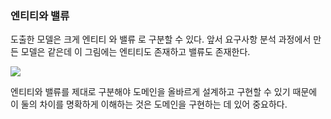 ### 엔티티와 밸류

도출한 모델은 크게 엔티티 와 밸류 로 구분할 수 있다. 앞서 요구사항 분석 과정에서 만든 모델은 같은데 이 그림에는 엔티티도 존재하고 밸류도 존재한다.

![](images/7899d3dc.png)

엔티티와 밸류를 제대로 구분해야 도메인을 올바르게 설계하고 구현할 수 있기 때문에 이 둘의 차이를 명확하게 이해하는 것은 도메인을 구현하는 데 있어 중요하다.